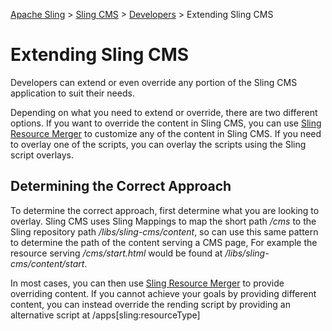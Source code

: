 <!-- Licensed to the Apache Software Foundation (ASF) under one or more contributor 
	license agreements. See the NOTICE file distributed with this work for additional 
	information regarding copyright ownership. The ASF licenses this file to 
	you under the Apache License, Version 2.0 (the "License"); you may not use 
	this file except in compliance with the License. You may obtain a copy of 
	the License at http://www.apache.org/licenses/LICENSE-2.0 Unless required 
	by applicable law or agreed to in writing, software distributed under the 
	License is distributed on an "AS IS" BASIS, WITHOUT WARRANTIES OR CONDITIONS 
	OF ANY KIND, either express or implied. See the License for the specific 
	language governing permissions and limitations under the License. -->
[Apache Sling](https://sling.apache.org) > [Sling CMS](https://github.com/apache/sling-org-apache-sling-app-cms) > [Developers](developers.md) > Extending Sling CMS

# Extending Sling CMS

Developers can  extend or even override any portion of the Sling CMS application to suit their needs. 

Depending on what you need to extend or override, there are two different options. If you want to override the content in Sling CMS, you can use [Sling Resource Merger](https://sling.apache.org/documentation/bundles/resource-merger.html) to customize any of the content in Sling CMS. If you need to overlay one of the scripts, you can overlay the scripts using the Sling script overlays.

## Determining the Correct Approach

To determine the correct approach, first determine what you are looking to overlay. Sling CMS uses Sling Mappings to map the short path */cms* to the Sling repository path */libs/sling-cms/content*, so can use this same pattern to determine the path of the content serving a CMS page, For example the resource serving */cms/start.html* would be found at */libs/sling-cms/content/start*.

In most cases, you can then use [Sling Resource Merger](https://sling.apache.org/documentation/bundles/resource-merger.html) to provide overriding content. If you cannot achieve your goals by providing different content, you can instead override the rending script by providing an alternative script at /apps[sling:resourceType]